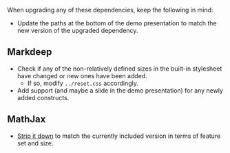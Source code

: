 When upgrading any of these dependencies, keep the following in mind:

* Update the paths at the bottom of the demo presentation to match the new version of the upgraded dependency.


## Markdeep

* Check if any of the non-relatively defined sizes in the built-in stylesheet have changed or new ones have been added.
    * If so, modify `../reset.css` accordingly.
* Add support (and maybe a slide in the demo presentation) for any newly added constructs.


## MathJax

* [Strip it down](https://github.com/mathjax/MathJax-docs/wiki/Guide:-reducing-size-of-a-mathjax-installation/1814429ed1e97bfb7675c0fd400804baa9287249) to match the currently included version in terms of feature set and size.
